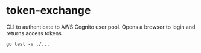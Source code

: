 # token-exchange
CLI to authenticate to AWS Cognito user pool.
Opens a browser to login and returns access tokens

```shell
go test -v ./...
```